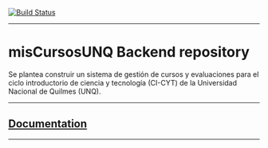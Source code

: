 [![Build Status](https://travis-ci.org/TheCask/misCursosUNQ-back.svg?branch=master)](https://travis-ci.org/TheCask/misCursosUNQ-back)

---

# misCursosUNQ Backend repository

Se plantea construir un sistema de gestión de cursos y evaluaciones para el ciclo introductorio de ciencia y tecnología (CI-CYT) de la Universidad Nacional de Quilmes (UNQ).

---

## [Documentation](https://github.com/TheCask/misCursosUNQ-doc)

---
